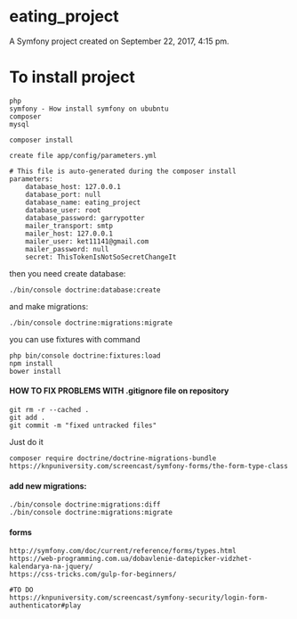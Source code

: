 eating_project
======

A Symfony project created on September 22, 2017, 4:15 pm.

# To install project

```
php
symfony - How install symfony on ububntu
composer
mysql 

composer install

create file app/config/parameters.yml

# This file is auto-generated during the composer install
parameters:
    database_host: 127.0.0.1
    database_port: null
    database_name: eating_project
    database_user: root
    database_password: garrypotter
    mailer_transport: smtp
    mailer_host: 127.0.0.1
    mailer_user: ket11141@gmail.com
    mailer_password: null
    secret: ThisTokenIsNotSoSecretChangeIt

```
then you need create database:
```
./bin/console doctrine:database:create
```
and make migrations:
```
./bin/console doctrine:migrations:migrate
```
you can use fixtures with command
```
php bin/console doctrine:fixtures:load
npm install
bower install
```

#### HOW TO FIX PROBLEMS WITH .gitignore file on repository

```
git rm -r --cached .
git add .
git commit -m "fixed untracked files"
```
Just do it

```
composer require doctrine/doctrine-migrations-bundle
https://knpuniversity.com/screencast/symfony-forms/the-form-type-class

```

#### **add new migrations:**
```
./bin/console doctrine:migrations:diff
./bin/console doctrine:migrations:migrate

```
#### **forms**
```
http://symfony.com/doc/current/reference/forms/types.html
https://web-programming.com.ua/dobavlenie-datepicker-vidzhet-kalendarya-na-jquery/
https://css-tricks.com/gulp-for-beginners/

#TO DO
https://knpuniversity.com/screencast/symfony-security/login-form-authenticator#play

```